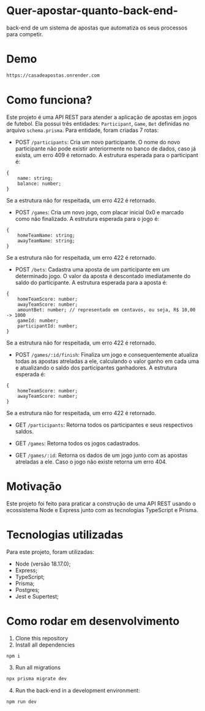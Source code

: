 # Quer-apostar-quanto-back-end-
back-end de um sistema de apostas que automatiza os seus processos para competir.  

# Demo
```bash
https://casadeapostas.onrender.com
```

# Como funciona?
Este projeto é uma API REST para atender a aplicação de apostas em jogos de futebol. Ela possui três entidades: `Participant`, `Game`, `Bet` definidas no arquivo `schema.prisma`.
Para entidade, foram criadas 7 rotas: 

- POST `/participants`: Cria um novo participante. O nome do novo participante não pode existir anteriormente no banco de dados, caso já exista, um erro 409 é retornado. A estrutura esperada para o participant é: 
```
{
    name: string;
	balance: number; 
}
```
Se a estrutura não for respeitada, um erro 422 é retornado.

- POST `/games`: Cria um novo jogo, com placar inicial 0x0 e marcado como não finalizado. A estrutura esperada para o jogo é: 

```
{
	homeTeamName: string;
	awayTeamName: string;
}
```
Se a estrutura não for respeitada, um erro 422 é retornado.

- POST `/bets`: Cadastra uma aposta de um participante em um determinado jogo. O valor da aposta é descontado imediatamente do saldo do participante. A estrutura esperada para a aposta é:

```
{ 
	homeTeamScore: number;
	awayTeamScore: number; 
	amountBet: number; // representado em centavos, ou seja, R$ 10,00 -> 1000
	gameId: number; 
	participantId: number;
}
```
Se a estrutura não for respeitada, um erro 422 é retornado.

- POST `/games/:id/finish`: Finaliza um jogo e consequentemente atualiza todas as apostas atreladas a ele, calculando o valor ganho em cada uma e atualizando o saldo dos participantes ganhadores. A estrutura esperada é:
```
{
	homeTeamScore: number;
	awayTeamScore: number;
}
```
Se a estrutura não for respeitada, um erro 422 é retornado.

- GET `/participants`: Retorna todos os participantes e seus respectivos saldos.

- GET `/games`: Retorna todos os jogos cadastrados.

- GET `/games/:id`: Retorna os dados de um jogo junto com as apostas atreladas a ele. Caso o jogo não existe retorna um erro 404.


# Motivação 
Este projeto foi feito para praticar a construção de uma API REST usando o ecossistema Node e Express junto com as tecnologias TypeScript e Prisma.

# Tecnologias utilizadas
Para este projeto, foram utilizadas:

- Node (versão 18.17.0);
- Express;
- TypeScript;
- Prisma;
- Postgres;
- Jest e Supertest;


# Como rodar em desenvolvimento

1. Clone this repository
2. Install all dependencies

```bash
npm i
```

3. Run all migrations

```bash
npx prisma migrate dev
```

4. Run the back-end in a development environment:

```bash
npm run dev
```

